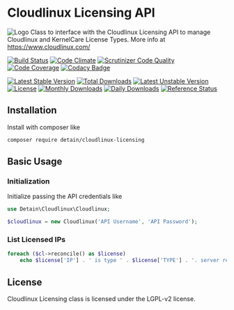 # Cloudlinux Licensing API
![Logo](https://www.cloudlinux.com/images/icons/prod_cl_logo.svg) 
Class to interface with the Cloudlinux Licensing API to manage Cloudlinux and KernelCare License Types.  More info at https://www.cloudlinux.com/

[![Build Status](https://travis-ci.org/detain/cloudlinux-licensing.svg?branch=master)](https://travis-ci.org/detain/cloudlinux-licensing)
[![Code Climate](https://codeclimate.com/github/detain/cloudlinux-licensing/badges/gpa.svg)](https://codeclimate.com/github/detain/cloudlinux-licensing)
[![Scrutinizer Code Quality](https://scrutinizer-ci.com/g/detain/cloudlinux-licensing/badges/quality-score.png?b=master)](https://scrutinizer-ci.com/g/detain/cloudlinux-licensing/?branch=master)
[![Code Coverage](https://scrutinizer-ci.com/g/detain/cloudlinux-licensing/badges/coverage.png?b=master)](https://scrutinizer-ci.com/g/detain/cloudlinux-licensing/?branch=master)
[![Codacy Badge](https://api.codacy.com/project/badge/Grade/226251fc068f4fd5b4b4ef9a40011d06)](https://www.codacy.com/app/detain/cloudlinux-licensing)

[![Latest Stable Version](https://poser.pugx.org/detain/cloudlinux-licensing/version)](https://packagist.org/packages/detain/cloudlinux-licensing)
[![Total Downloads](https://poser.pugx.org/detain/cloudlinux-licensing/downloads)](https://packagist.org/packages/detain/cloudlinux-licensing)
[![Latest Unstable Version](https://poser.pugx.org/detain/cloudlinux-licensing/v/unstable)](//packagist.org/packages/detain/cloudlinux-licensing)
[![License](https://poser.pugx.org/detain/cloudlinux-licensing/license)](https://packagist.org/packages/detain/cloudlinux-licensing)
[![Monthly Downloads](https://poser.pugx.org/detain/cloudlinux-licensing/d/monthly)](https://packagist.org/packages/detain/cloudlinux-licensing)
[![Daily Downloads](https://poser.pugx.org/detain/cloudlinux-licensing/d/daily)](https://packagist.org/packages/detain/cloudlinux-licensing)
[![Reference Status](https://www.versioneye.com/php/detain:cloudlinux-licensing/reference_badge.svg?style=flat)](https://www.versioneye.com/php/detain:cloudlinux-licensing/references)


## Installation

Install with composer like

```sh
composer require detain/cloudlinux-licensing
```

## Basic Usage

### Initialization

Initialize passing the API credentials like

```php
use Detain\Cloudlinux\Cloudlinux;

$cloudlinux = new Cloudlinux('API Username', 'API Password');
```

### List Licensed IPs

```php
foreach ($cl->reconcile() as $license)
	echo $license['IP'] . ' is type ' . $license['TYPE'] . '. server registered in CLN with license: ' . var_export($license['REGISTERED'], true) . "\n";
```

## License

Cloudlinux Licensing class is licensed under the LGPL-v2 license.

